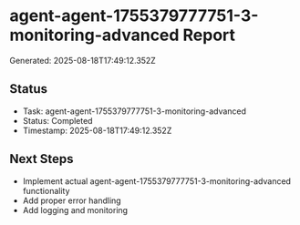 # agent-agent-1755379777751-3-monitoring-advanced Report

Generated: 2025-08-18T17:49:12.352Z

## Status
- Task: agent-agent-1755379777751-3-monitoring-advanced
- Status: Completed
- Timestamp: 2025-08-18T17:49:12.352Z

## Next Steps
- Implement actual agent-agent-1755379777751-3-monitoring-advanced functionality
- Add proper error handling
- Add logging and monitoring
